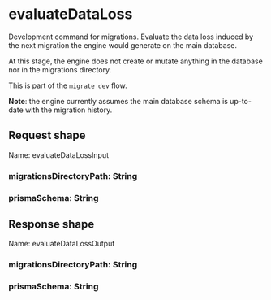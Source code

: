 # evaluateDataLoss

Development command for migrations. Evaluate the data loss induced by the
next migration the engine would generate on the main database.

At this stage, the engine does not create or mutate anything in the database
nor in the migrations directory.

This is part of the `migrate dev` flow.

**Note**: the engine currently assumes the main database schema is up-to-date with the migration
history.



## Request shape

Name: evaluateDataLossInput

### migrationsDirectoryPath: String



### prismaSchema: String



## Response shape

Name: evaluateDataLossOutput

### migrationsDirectoryPath: String



### prismaSchema: String



